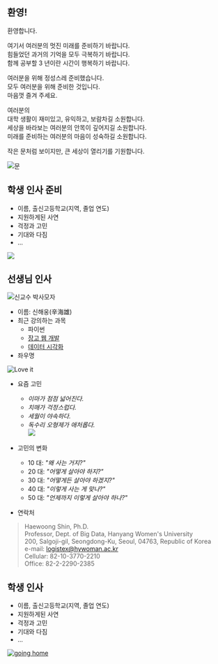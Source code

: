 
## 환영!
환영합니다.   

여기서 여러분의 멋진 미래를 준비하기 바랍니다.  
힘들었던 과거의 기억을 모두 극복하기 바랍니다.  
함께 공부할 3 년이란 시간이 행복하기 바랍니다.  

여러분을 위해 정성스레 준비했습니다.  
모두 여러분을 위해 준비한 것입니다.  
마음껏 즐겨 주세요.  

여러분의  
대학 생활이 재미있고, 유익하고, 보람차길 소원합니다.  
세상을 바라보는 여러분의 안목이 깊어지길 소원합니다.  
미래를 준비하는 여러분의 마음이 성숙하길 소원합니다.   

작은 문처럼 보이지만, 큰 세상이 열리기를 기원합니다.

![문](https://images.unsplash.com/photo-1524662024870-89fca9b3ab6c?ixid=MXwxMjA3fDB8MHxzZWFyY2h8MTU5fHxmcmVzaG1hbiUyMHdlbGNvbWUlMjBjb25ncmF0dWxhdGlvbnxlbnwwfHwwfA%3D%3D&ixlib=rb-1.2.1&auto=format&fit=crop&w=500&q=60)

## 학생 인사 준비
- 이름, 출신고등학교(지역, 졸업 연도)
- 지원하게된 사연
- 걱정과 고민
- 기대와 다짐
- ...

![](https://gpimg.godpeople.com/2020/04/sns_200429.jpg)

## 선생님 인사
![신교수 박사모자](https://user-images.githubusercontent.com/10287629/103825781-da345780-50b8-11eb-8f34-1e1a98b2049e.png)
- 이름: 신해웅(辛海雄)
- 최근 강의하는 과목
  - 파이썬
  - [장고 웹 개발](http://logistex2020.pythonanywhere.com/)
  - [데이터 시각화](http://logistex2020.pythonanywhere.com/chart/ticket-class/3/)
- 좌우명

![Love it](https://user-images.githubusercontent.com/10287629/104137834-14686680-53e3-11eb-86a2-1f678016c49c.png)

- 요즘 고민
    - *이마가 점점 넓어진다.*
    - *치매가 걱정스럽다.*
    - *세월이 야속하다.*
    - *독수리 오형제가 애처롭다.*  
    ![](https://encrypted-tbn0.gstatic.com/images?q=tbn:ANd9GcSK3v1Nn1KltTVE1Kh2nXFIhaJ-_MTWfCL7JQ&usqp=CAU)

- 고민의 변화  

  - 10 대: *"왜 사는 거지?"*  
  - 20 대: *"어떻게 살아야 하지?"*  
  - 30 대: *"어떻게든 살아야 하겠지?"*  
  - 40 대: *"이렇게 사는 게 맞나?"*  
  - 50 대: *"언제까지 이렇게 살아야 하나?"*

- 연락처
> Haewoong Shin, Ph.D.  
Professor, Dept. of Big Data, Hanyang Women's University  
200, Salgoji-gil, Seongdong-Ku, Seoul, 04763, Republic of Korea  
e-mail: logistex@hywoman.ac.kr  
Cellular: 82-10-3770-2210    
Office: 82-2-2290-2385  

## 학생 인사
- 이름, 출신고등학교(지역, 졸업 연도)
- 지원하게된 사연
- 걱정과 고민
- 기대와 다짐
- ...

[![going home](https://user-images.githubusercontent.com/10287629/104793991-511fcd80-57e8-11eb-86c8-27356c8dd83d.png)](https://logistex.github.io/smart_IT/)
